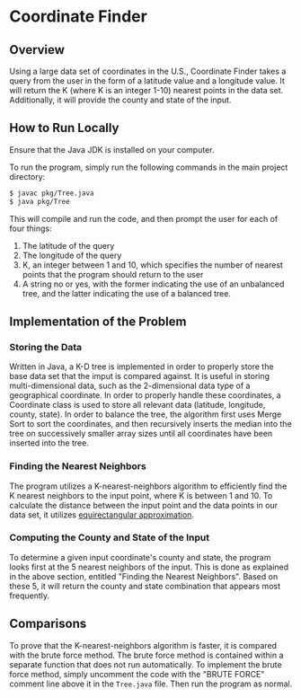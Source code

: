 # Coordinate Finder


## Overview

Using a large data set of coordinates in the U.S., Coordinate Finder takes a
query from the user in the form of a latitude value and a longitude value.  It
will return the K (where K is an integer 1-10) nearest points in the data set.
Additionally, it will provide the county and state of the input.


## How to Run Locally

Ensure that the Java JDK is installed on your computer.

To run the program, simply run the following commands in the main project directory:
```bash
$ javac pkg/Tree.java
$ java pkg/Tree
``` 
This will compile and run the code, and then prompt the user for each of
four things:
1. The latitude of the query
2. The longitude of the query
3. K, an integer between 1 and 10, which specifies the number of nearest points
that the program should return to the user
4. A string no or yes, with the former indicating the use of an unbalanced tree,
and the latter indicating the use of a balanced tree.


## Implementation of the Problem

### Storing the Data
Written in Java, a K-D tree is implemented in order to properly store the base
data set that the imput is compared against.  It is useful in storing
multi-dimensional data, such as the 2-dimensional data type of a geographical
coordinate.  In order to properly handle these coordinates, a Coordinate class
is used to store all relevant data (latitude, longitude, county, state).  In order
to balance the tree, the algorithm first uses Merge Sort to sort the coordinates,
and then recursively inserts the median into the tree on successively smaller array 
sizes until all coordinates have been inserted into the tree.

### Finding the Nearest Neighbors
The program utilizes a K-nearest-neighbors algorithm to efficiently find the K
nearest neighbors to the input point, where K is between 1 and 10.  To calculate
the distance between the input point and the data points in our data set, it utilizes
[equirectangular approximation](http://www.movable-type.co.uk/scripts/latlong.html).

### Computing the County and State of the Input
To determine a given input coordinate's county and state, the program looks first at
the 5 nearest neighbors of the input.  This is done as explained in the above
section, entitled "Finding the Nearest Neighbors".  Based on these 5, it will return
the county and state combination that appears most frequently.


## Comparisons

To prove that the K-nearest-neighbors algorithm is faster, it is compared with the 
brute force method.  The brute force method is contained within a separate function
that does not run automatically.  To implement the brute force method, simply uncomment
the code with the "BRUTE FORCE" comment line above it in the `Tree.java` file.  Then
run the program as normal.

